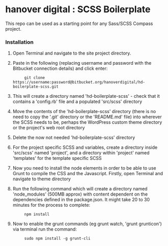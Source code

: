 # hanover digital : SCSS Boilerplate #

This repo can be used as a starting point for any Sass/SCSS Compass project.

### Installation ###

1. Open Terminal and navigate to the site project directory.

2. Paste in the following (replacing username and password with the Bitbucket connection details) and click enter:

            git clone https://username:password@bitbucket.org/hanoverdigital/hd-boilerplate-scss.git

3. This will create a directory named 'hd-boilerplate-scss' - check that it contains a 'config.rb' file and a populated 'src/scss' directory

4. Move the contents of the 'hd-boilerplate-scss' directory (there is no need to copy the '.git' directory or the 'README.md' file) into wherever the SCSS needs to be, perhaps the WordPress custom theme directory or the project's web root directory

5. Delete the now not needed 'hd-boilerplate-scss' directory

6. For the project specific SCSS and variables, create a directory inside 'src/scss' named 'project', and a directory within 'project' named 'templates' for the template specific SCSS

7. Now you need to install the node elements in order to be able to use Grunt to compile the CSS and the Javascript. Firstly, open Terminal and navigate to theme directory

8. Run the following command which will create a directory named 'node_modules' (500MB approx) with content dependent on the dependencies defined in the package.json. It might take 20 to 30 minutes for the process to complete:

            npm install

9. Now to enable the grunt commands (eg grunt watch, 'grunt grunticon') via terminal run the command:

            sudo npm install -g grunt-cli